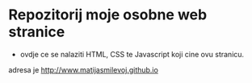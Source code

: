 # Repozitorij moje osobne web stranice

- ovdje ce se nalaziti HTML, CSS te Javascript koji cine ovu stranicu.

adresa je http://www.matijasmilevoj.github.io